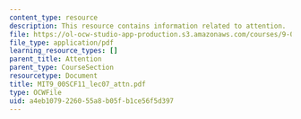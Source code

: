 ```yaml
---
content_type: resource
description: This resource contains information related to attention.
file: https://ol-ocw-studio-app-production.s3.amazonaws.com/courses/9-00sc-introduction-to-psychology-fall-2011/a4eb1079226055a8b05fb1ce56f5d397_MIT9_00SCF11_lec07_attn.pdf
file_type: application/pdf
learning_resource_types: []
parent_title: Attention
parent_type: CourseSection
resourcetype: Document
title: MIT9_00SCF11_lec07_attn.pdf
type: OCWFile
uid: a4eb1079-2260-55a8-b05f-b1ce56f5d397
---
```


